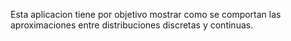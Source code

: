 Esta aplicacion tiene por objetivo mostrar como se comportan las aproximaciones entre distribuciones discretas y continuas.
